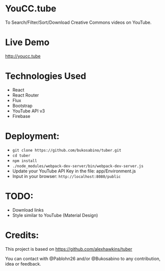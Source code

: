 # YouCC.tube

To Search/Filter/Sort/Download Creative Commons videos on YouTube.

# Live Demo

http://youcc.tube

# Technologies Used

  * React
  * React Router
  * Flux
  * Bootstrap
  * YouTube API v3
  * Firebase

# Deployment:

* ```git clone https://github.com/bukosabino/tuber.git```
* ```cd tuber```
* ```npm install```
* ```./node_modules/webpack-dev-server/bin/webpack-dev-server.js```
* Update your YouTube API Key in the file: app/Environment.js
* Input in your browser: ```http://localhost:8080/public```

# TODO:

* Download links
* Style similar to YouTube (Material Design)

# Credits:

This project is based on https://github.com/alexhawkins/tuber

You can contact with @Pablohn26 and/or @Bukosabino to any contribution, idea or feedback.
